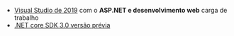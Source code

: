 * [Visual Studio de 2019](https://visualstudio.microsoft.com/vs/) com o **ASP.NET e desenvolvimento web** carga de trabalho
* [.NET core SDK 3.0 versão prévia](https://dotnet.microsoft.com/download/dotnet-core/3.0)
